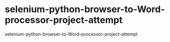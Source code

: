 # selenium-python-browser-to-Word-processor-project-attempt
selenium-python-browser-to-Word-processor-project-attempt
